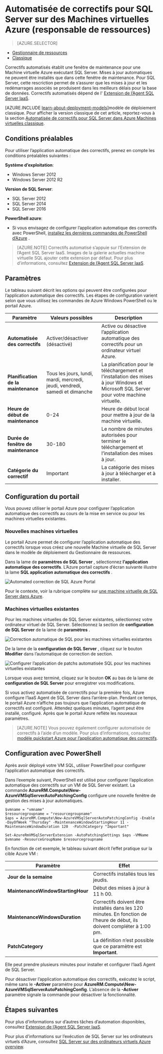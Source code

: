 <properties
    pageTitle="Automatisée des correctifs pour les machines virtuelles de SQL Server (Gestionnaire de ressources) | Microsoft Azure"
    description="Explique la fonctionnalité automatisée de correctifs pour SQL Server Machines virtuelles en cours d’exécution dans Azure à l’aide du Gestionnaire de ressources."
    services="virtual-machines-windows"
    documentationCenter="na"
    authors="rothja"
    manager="jhubbard"
    editor=""
    tags="azure-resource-manager"/>
<tags
    ms.service="virtual-machines-windows"
    ms.devlang="na"
    ms.topic="article"
    ms.tgt_pltfrm="vm-windows-sql-server"
    ms.workload="infrastructure-services"
    ms.date="08/19/2016"
    ms.author="jroth" />

# <a name="automated-patching-for-sql-server-in-azure-virtual-machines-resource-manager"></a>Automatisée de correctifs pour SQL Server sur des Machines virtuelles Azure (responsable de ressources)

> [AZURE.SELECTOR]
- [Gestionnaire de ressources](virtual-machines-windows-sql-automated-patching.md)
- [Classique](virtual-machines-windows-classic-sql-automated-patching.md)

Correctifs automatisés établit une fenêtre de maintenance pour une Machine virtuelle Azure exécutant SQL Server. Mises à jour automatiques ne peuvent être installés que dans cette fenêtre de maintenance. Pour SQL Server, cette rescriction permet de s’assurer que les mises à jour et les redémarrages associés se produisent dans les meilleurs délais pour la base de données. Correctifs automatisés dépend de l' [Extension de l’Agent SQL Server IaaS](virtual-machines-windows-sql-server-agent-extension.md).

[AZURE.INCLUDE [learn-about-deployment-models](../../includes/learn-about-deployment-models-rm-include.md)]modèle de déploiement classique. Pour afficher la version classique de cet article, reportez-vous à la section [Automatisée de correctifs pour SQL Server dans Azure Machines virtuelles classique](virtual-machines-windows-classic-sql-automated-patching.md).

## <a name="prerequisites"></a>Conditions préalables

Pour utiliser l’application automatique des correctifs, prenez en compte les conditions préalables suivantes :

**Système d’exploitation**:

- Windows Server 2012
- Windows Server 2012 R2

**Version de SQL Server**:

- SQL Server 2012
- SQL Server 2014
- SQL Server 2016

**PowerShell azure**:

- Si vous envisagez de configurer l’application automatique des correctifs avec PowerShell, [installez les dernières commandes de PowerShell d’Azure](../powershell-install-configure.md) .

>[AZURE.NOTE] Correctifs automatisé s’appuie sur l’Extension de l’Agent SQL Server IaaS. Images de la galerie actuelles machine virtuelle SQL ajouter cette extension par défaut. Pour plus d’informations, consultez [Extension de l’Agent SQL Server IaaS](virtual-machines-windows-sql-server-agent-extension.md).

## <a name="settings"></a>Paramètres

Le tableau suivant décrit les options qui peuvent être configurées pour l’application automatique des correctifs. Les étapes de configuration varient selon que vous utilisez les commandes de Azure Windows PowerShell ou le portail Azure.

|Paramètre|Valeurs possibles|Description|
|---|---|---|
|**Automatisée des correctifs**|Activer/désactiver (désactivé)|Active ou désactive l’application automatique des correctifs pour un ordinateur virtuel Azure.|
|**Planification de la maintenance**|Tous les jours, lundi, mardi, mercredi, jeudi, vendredi, samedi et dimanche|La planification pour le téléchargement et l’installation des mises à jour Windows et Microsoft SQL Server pour votre machine virtuelle.|
|**Heure de début de maintenance**|0-24|Heure de début local pour mettre à jour de la machine virtuelle.|
|**Durée de fenêtre de maintenance**|30-180|Le nombre de minutes autorisées pour terminer le téléchargement et l’installation des mises à jour.|
|**Catégorie du correctif**|Important|La catégorie des mises à jour à télécharger et à installer.|

## <a name="configuration-in-the-portal"></a>Configuration du portail
Vous pouvez utiliser le portail Azure pour configurer l’application automatique des correctifs au cours de la mise en service ou pour les machines virtuelles existantes.

### <a name="new-vms"></a>Nouvelles machines virtuelles
Le portail Azure permet de configurer l’application automatique des correctifs lorsque vous créez une nouvelle Machine virtuelle de SQL Server dans le modèle de déploiement du Gestionnaire de ressources.

Dans la lame de **paramètres de SQL Server** , sélectionnez **l’application automatique des correctifs**. L’Azure portail capture d’écran suivante illustre la lame **SQL application automatique des correctifs** .

![Automated correction de SQL Azure Portal](./media/virtual-machines-windows-sql-automated-patching/azure-sql-arm-patching.png)

Pour le contexte, voir la rubrique complète sur [une machine virtuelle de SQL Server dans Azure](virtual-machines-windows-portal-sql-server-provision.md).

### <a name="existing-vms"></a>Machines virtuelles existantes
Pour les machines virtuelles de SQL Server existantes, sélectionnez votre ordinateur virtuel de SQL Server. Sélectionnez la section de **configuration de SQL Server** de la lame de **paramètres** .

![Correction automatique de SQL pour les machines virtuelles existantes](./media/virtual-machines-windows-sql-automated-patching/azure-sql-rm-patching-existing-vms.png)

De la lame de la **configuration de SQL Server** , cliquez sur le bouton **Modifier** dans l’automatique de correction de section.

![Configurer l’application de patchs automatisée SQL pour les machines virtuelles existantes](./media/virtual-machines-windows-sql-automated-patching/azure-sql-rm-patching-configuration.png)

Lorsque vous avez terminé, cliquez sur le bouton **OK** au bas de la lame de **configuration de SQL Server** pour enregistrer vos modifications.

Si vous activez automatisée de correctifs pour la première fois, Azure configure l’IaaS Agent de SQL Server dans l’arrière-plan. Pendant ce temps, le portail Azure n’affiche pas toujours que l’application automatique de correctifs est configuré. Attendez quelques minutes, l’agent peut être installé, configuré. Après que le portail Azure reflète les nouveaux paramètres.

>[AZURE.NOTE] Vous pouvez également configurer automatisée de correctifs à l’aide d’un modèle. Pour plus d’informations, consultez [modèle quickstart Azure pour l’application automatique des correctifs](https://github.com/Azure/azure-quickstart-templates/tree/master/101-vm-sql-existing-autopatching-update).

## <a name="configuration-with-powershell"></a>Configuration avec PowerShell

Après avoir déployé votre VM SQL, utiliser PowerShell pour configurer l’application automatique des correctifs.

Dans l’exemple suivant, PowerShell est utilisé pour configurer l’application automatique des correctifs sur un VM de SQL Server existant. La commande **AzureRM.Compute\New-AzureVMSqlServerAutoPatchingConfig** configure une nouvelle fenêtre de gestion des mises à jour automatiques.

    $vmname = "vmname"
    $resourcegroupname = "resourcegroupname"
    $aps = AzureRM.Compute\New-AzureVMSqlServerAutoPatchingConfig -Enable -DayOfWeek "Thursday" -MaintenanceWindowStartingHour 11 -MaintenanceWindowDuration 120  -PatchCategory "Important"

    Set-AzureRmVMSqlServerExtension -AutoPatchingSettings $aps -VMName $vmname -ResourceGroupName $resourcegroupname

En fonction de cet exemple, le tableau suivant décrit l’effet pratique sur la cible Azure VM :

|Paramètre|Effet|
|---|---|
|**Jour de la semaine**|Correctifs installés tous les jeudis.|
|**MaintenanceWindowStartingHour**|Début des mises à jour à 11 h 00.|
|**MaintenanceWindowsDuration**|Correctifs doivent être installés dans les 120 minutes. En fonction de l’heure de début, ils doivent compléter à 1:00 pm.|
|**PatchCategory**|La définition n’est possible que ce paramètre est **Important**.|

Elle peut prendre plusieurs minutes pour installer et configurer l’IaaS Agent de SQL Server.

Pour désactiver l’application automatique des correctifs, exécutez le script, même sans le **-Activer** paramètre pour **AzureRM.Compute\New-AzureVMSqlServerAutoPatchingConfig**. L’absence de la **-Activer** paramètre signale la commande pour désactiver la fonctionnalité.

## <a name="next-steps"></a>Étapes suivantes

Pour plus d’informations sur d’autres tâches d’automation disponibles, consultez [Extension de l’Agent SQL Server IaaS](virtual-machines-windows-sql-server-agent-extension.md).

Pour plus d’informations sur l’exécution de SQL Server sur les ordinateurs virtuels d’Azure, consultez [SQL Server sur des ordinateurs virtuels Azure overview](virtual-machines-windows-sql-server-iaas-overview.md).
